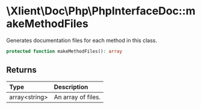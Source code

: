 # \\Xlient\\Doc\\Php\\PhpInterfaceDoc::makeMethodFiles

Generates documentation files for each method in this class.

```php
protected function makeMethodFiles(): array
```

## Returns

| Type | Description |
| :--- | :--- |
| array\<string\> | An array of files. |